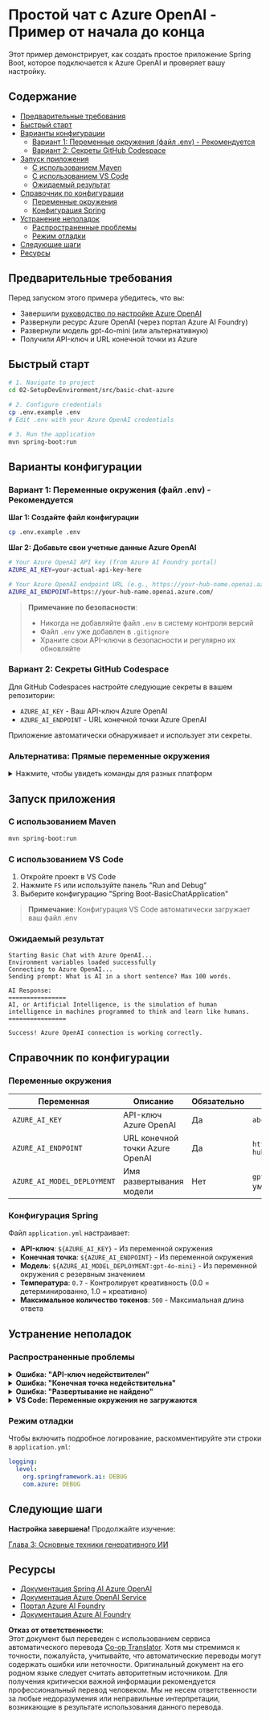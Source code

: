 <!--
CO_OP_TRANSLATOR_METADATA:
{
  "original_hash": "2289320a74aeca1eb844cd7d3a7a9e12",
  "translation_date": "2025-07-21T18:04:26+00:00",
  "source_file": "02-SetupDevEnvironment/src/basic-chat-azure/README.md",
  "language_code": "ru"
}
-->
# Простой чат с Azure OpenAI - Пример от начала до конца

Этот пример демонстрирует, как создать простое приложение Spring Boot, которое подключается к Azure OpenAI и проверяет вашу настройку.

## Содержание

- [Предварительные требования](../../../../../02-SetupDevEnvironment/src/basic-chat-azure)
- [Быстрый старт](../../../../../02-SetupDevEnvironment/src/basic-chat-azure)
- [Варианты конфигурации](../../../../../02-SetupDevEnvironment/src/basic-chat-azure)
  - [Вариант 1: Переменные окружения (файл .env) - Рекомендуется](../../../../../02-SetupDevEnvironment/src/basic-chat-azure)
  - [Вариант 2: Секреты GitHub Codespace](../../../../../02-SetupDevEnvironment/src/basic-chat-azure)
- [Запуск приложения](../../../../../02-SetupDevEnvironment/src/basic-chat-azure)
  - [С использованием Maven](../../../../../02-SetupDevEnvironment/src/basic-chat-azure)
  - [С использованием VS Code](../../../../../02-SetupDevEnvironment/src/basic-chat-azure)
  - [Ожидаемый результат](../../../../../02-SetupDevEnvironment/src/basic-chat-azure)
- [Справочник по конфигурации](../../../../../02-SetupDevEnvironment/src/basic-chat-azure)
  - [Переменные окружения](../../../../../02-SetupDevEnvironment/src/basic-chat-azure)
  - [Конфигурация Spring](../../../../../02-SetupDevEnvironment/src/basic-chat-azure)
- [Устранение неполадок](../../../../../02-SetupDevEnvironment/src/basic-chat-azure)
  - [Распространенные проблемы](../../../../../02-SetupDevEnvironment/src/basic-chat-azure)
  - [Режим отладки](../../../../../02-SetupDevEnvironment/src/basic-chat-azure)
- [Следующие шаги](../../../../../02-SetupDevEnvironment/src/basic-chat-azure)
- [Ресурсы](../../../../../02-SetupDevEnvironment/src/basic-chat-azure)

## Предварительные требования

Перед запуском этого примера убедитесь, что вы:

- Завершили [руководство по настройке Azure OpenAI](../../getting-started-azure-openai.md)  
- Развернули ресурс Azure OpenAI (через портал Azure AI Foundry)  
- Развернули модель gpt-4o-mini (или альтернативную)  
- Получили API-ключ и URL конечной точки из Azure  

## Быстрый старт

```bash
# 1. Navigate to project
cd 02-SetupDevEnvironment/src/basic-chat-azure

# 2. Configure credentials
cp .env.example .env
# Edit .env with your Azure OpenAI credentials

# 3. Run the application
mvn spring-boot:run
```

## Варианты конфигурации

### Вариант 1: Переменные окружения (файл .env) - Рекомендуется

**Шаг 1: Создайте файл конфигурации**
```bash
cp .env.example .env
```

**Шаг 2: Добавьте свои учетные данные Azure OpenAI**
```bash
# Your Azure OpenAI API key (from Azure AI Foundry portal)
AZURE_AI_KEY=your-actual-api-key-here

# Your Azure OpenAI endpoint URL (e.g., https://your-hub-name.openai.azure.com/)
AZURE_AI_ENDPOINT=https://your-hub-name.openai.azure.com/
```

> **Примечание по безопасности**: 
> - Никогда не добавляйте файл `.env` в систему контроля версий
> - Файл `.env` уже добавлен в `.gitignore`
> - Храните свои API-ключи в безопасности и регулярно их обновляйте

### Вариант 2: Секреты GitHub Codespace

Для GitHub Codespaces настройте следующие секреты в вашем репозитории:
- `AZURE_AI_KEY` - Ваш API-ключ Azure OpenAI
- `AZURE_AI_ENDPOINT` - URL конечной точки Azure OpenAI

Приложение автоматически обнаруживает и использует эти секреты.

### Альтернатива: Прямые переменные окружения

<details>
<summary>Нажмите, чтобы увидеть команды для разных платформ</summary>

**Linux/macOS (bash/zsh):**
```bash
export AZURE_AI_KEY=your-actual-api-key-here
export AZURE_AI_ENDPOINT=https://your-hub-name.openai.azure.com/
```

**Windows (Command Prompt):**
```cmd
set AZURE_AI_KEY=your-actual-api-key-here
set AZURE_AI_ENDPOINT=https://your-hub-name.openai.azure.com/
```

**Windows (PowerShell):**
```powershell
$env:AZURE_AI_KEY="your-actual-api-key-here"
$env:AZURE_AI_ENDPOINT="https://your-hub-name.openai.azure.com/"
```
</details>

## Запуск приложения

### С использованием Maven

```bash
mvn spring-boot:run
```

### С использованием VS Code

1. Откройте проект в VS Code
2. Нажмите `F5` или используйте панель "Run and Debug"
3. Выберите конфигурацию "Spring Boot-BasicChatApplication"

> **Примечание**: Конфигурация VS Code автоматически загружает ваш файл .env

### Ожидаемый результат

```
Starting Basic Chat with Azure OpenAI...
Environment variables loaded successfully
Connecting to Azure OpenAI...
Sending prompt: What is AI in a short sentence? Max 100 words.

AI Response:
================
AI, or Artificial Intelligence, is the simulation of human intelligence in machines programmed to think and learn like humans.
================

Success! Azure OpenAI connection is working correctly.
```

## Справочник по конфигурации

### Переменные окружения

| Переменная | Описание | Обязательно | Пример |
|------------|----------|-------------|--------|
| `AZURE_AI_KEY` | API-ключ Azure OpenAI | Да | `abc123...` |
| `AZURE_AI_ENDPOINT` | URL конечной точки Azure OpenAI | Да | `https://my-hub.openai.azure.com/` |
| `AZURE_AI_MODEL_DEPLOYMENT` | Имя развертывания модели | Нет | `gpt-4o-mini` (по умолчанию) |

### Конфигурация Spring

Файл `application.yml` настраивает:
- **API-ключ**: `${AZURE_AI_KEY}` - Из переменной окружения
- **Конечная точка**: `${AZURE_AI_ENDPOINT}` - Из переменной окружения  
- **Модель**: `${AZURE_AI_MODEL_DEPLOYMENT:gpt-4o-mini}` - Из переменной окружения с резервным значением
- **Температура**: `0.7` - Контролирует креативность (0.0 = детерминированно, 1.0 = креативно)
- **Максимальное количество токенов**: `500` - Максимальная длина ответа

## Устранение неполадок

### Распространенные проблемы

<details>
<summary><strong>Ошибка: "API-ключ недействителен"</strong></summary>

- Проверьте, что ваш `AZURE_AI_KEY` правильно указан в файле `.env`
- Убедитесь, что API-ключ скопирован точно из портала Azure AI Foundry
- Убедитесь, что вокруг ключа нет лишних пробелов или кавычек
</details>

<details>
<summary><strong>Ошибка: "Конечная точка недействительна"</strong></summary>

- Убедитесь, что ваш `AZURE_AI_ENDPOINT` включает полный URL (например, `https://your-hub-name.openai.azure.com/`)
- Проверьте наличие или отсутствие завершающего слэша
- Убедитесь, что конечная точка соответствует вашему региону развертывания Azure
</details>

<details>
<summary><strong>Ошибка: "Развертывание не найдено"</strong></summary>

- Убедитесь, что имя развертывания модели точно совпадает с тем, что развернуто в Azure
- Проверьте, что модель успешно развернута и активна
- Попробуйте использовать имя развертывания по умолчанию: `gpt-4o-mini`
</details>

<details>
<summary><strong>VS Code: Переменные окружения не загружаются</strong></summary>

- Убедитесь, что ваш файл `.env` находится в корневой директории проекта (на том же уровне, что и `pom.xml`)
- Попробуйте запустить `mvn spring-boot:run` в интегрированном терминале VS Code
- Проверьте, что расширение Java для VS Code установлено правильно
- Убедитесь, что в конфигурации запуска указано `"envFile": "${workspaceFolder}/.env"`
</details>

### Режим отладки

Чтобы включить подробное логирование, раскомментируйте эти строки в `application.yml`:

```yaml
logging:
  level:
    org.springframework.ai: DEBUG
    com.azure: DEBUG
```

## Следующие шаги

**Настройка завершена!** Продолжайте изучение:

[Глава 3: Основные техники генеративного ИИ](../../../03-CoreGenerativeAITechniques/README.md)

## Ресурсы

- [Документация Spring AI Azure OpenAI](https://docs.spring.io/spring-ai/reference/api/clients/azure-openai-chat.html)
- [Документация Azure OpenAI Service](https://learn.microsoft.com/azure/ai-services/openai/)
- [Портал Azure AI Foundry](https://ai.azure.com/)
- [Документация Azure AI Foundry](https://learn.microsoft.com/azure/ai-foundry/how-to/create-projects?tabs=ai-foundry&pivots=hub-project)

**Отказ от ответственности**:  
Этот документ был переведен с использованием сервиса автоматического перевода [Co-op Translator](https://github.com/Azure/co-op-translator). Хотя мы стремимся к точности, пожалуйста, учитывайте, что автоматические переводы могут содержать ошибки или неточности. Оригинальный документ на его родном языке следует считать авторитетным источником. Для получения критически важной информации рекомендуется профессиональный перевод человеком. Мы не несем ответственности за любые недоразумения или неправильные интерпретации, возникающие в результате использования данного перевода.